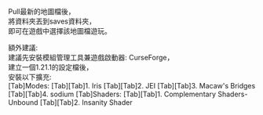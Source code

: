 Pull最新的地圖檔後，  
將資料夾丟到saves資料夾，  
即可在遊戲中選擇該地圖檔遊玩。  
  
  
額外建議:  
建議先安裝模組管理工具兼遊戲啟動器: CurseForge，  
建立一個1.21.1的設定檔後，  
安裝以下擴充:  
[Tab]Modes:
[Tab][Tab]1. Iris
[Tab][Tab]2. JEI
[Tab][Tab]3. Macaw's Bridges
[Tab][Tab]4. sodium
[Tab]Shaders:
[Tab][Tab]1. Complementary Shaders- Unbound
[Tab][Tab]2. Insanity Shader